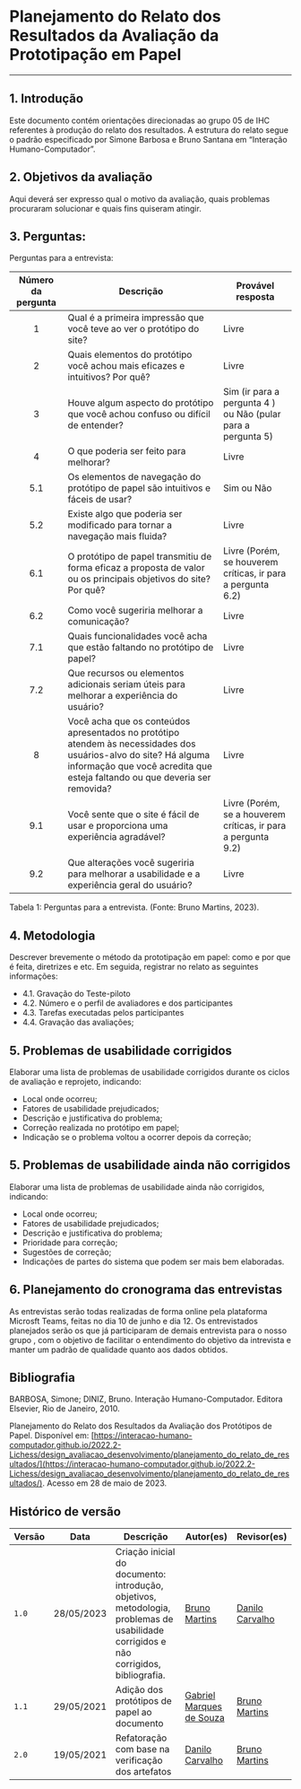 # Planejamento do Relato dos Resultados da Avaliação da Prototipação em Papel
---
## 1. Introdução
Este documento contém orientações direcionadas ao grupo 05 de IHC referentes à produção do relato dos resultados. A estrutura do relato segue o padrão especificado por Simone Barbosa e Bruno Santana em “Interação Humano-Computador”.

## 2. Objetivos da avaliação
Aqui deverá ser expresso qual o motivo da avaliação, quais problemas procuraram solucionar e quais fins quiseram atingir.

## 3. Perguntas:

Perguntas para a entrevista:

| Número da pergunta | Descrição | Provável resposta |
| :-: | - | - |
| 1 | Qual é a primeira impressão que você teve ao ver o protótipo do site? | Livre |
| 2 | Quais elementos do protótipo você achou mais eficazes e intuitivos? Por quê? | Livre |
| 3 | Houve algum aspecto do protótipo que você achou confuso ou difícil de entender? | Sim (ir para a pergunta 4 ) ou Não (pular para a pergunta 5) |
| 4 | O que poderia ser feito para melhorar? | Livre |
| 5.1 | Os elementos de navegação do protótipo de papel são intuitivos e fáceis de usar? | Sim ou Não |
| 5.2 | Existe algo que poderia ser modificado para tornar a navegação mais fluida? | Livre |
| 6.1 | O protótipo de papel transmitiu de forma eficaz a proposta de valor ou os principais objetivos do site? Por quê? | Livre (Porém, se houverem críticas, ir para a pergunta 6.2) |
| 6.2 | Como você sugeriria melhorar a comunicação? | Livre |
| 7.1 | Quais funcionalidades você acha que estão faltando no protótipo de papel? | Livre |
| 7.2 | Que recursos ou elementos adicionais seriam úteis para melhorar a experiência do usuário? | Livre |
| 8 | Você acha que os conteúdos apresentados no protótipo atendem às necessidades dos usuários-alvo do site? Há alguma informação que você acredita que esteja faltando ou que deveria ser removida? | Livre |
| 9.1 | Você sente que o site é fácil de usar e proporciona uma experiência agradável? | Livre (Porém, se a houverem críticas, ir para a pergunta 9.2) |
| 9.2 |  Que alterações você sugeriria para melhorar a usabilidade e a experiência geral do usuário? | Livre |

Tabela 1: Perguntas para a entrevista. (Fonte: Bruno Martins, 2023).


## 4. Metodologia
Descrever brevemente o método da prototipação em papel: como e por que é feita, diretrizes e etc. Em seguida, registrar no relato as seguintes informações:

- 4.1. Gravação do Teste-piloto
- 4.2. Número e o perfil de avaliadores e dos participantes
- 4.3. Tarefas executadas pelos participantes
- 4.4. Gravação das avaliações;

## 5. Problemas de usabilidade corrigidos
Elaborar uma lista de problemas de usabilidade corrigidos durante os ciclos de avaliação e reprojeto, indicando:

- Local onde ocorreu;
- Fatores de usabilidade prejudicados;
- Descrição e justificativa do problema;
- Correção realizada no protótipo em papel;
- Indicação se o problema voltou a ocorrer depois da correção;

## 5. Problemas de usabilidade ainda não corrigidos
Elaborar uma lista de problemas de usabilidade ainda não corrigidos, indicando:

- Local onde ocorreu;
- Fatores de usabilidade prejudicados;
- Descrição e justificativa do problema;
- Prioridade para correção;
- Sugestões de correção;
- Indicações de partes do sistema que podem ser mais bem elaboradas.

## 6. Planejamento do cronograma das entrevistas

As entrevistas serão todas realizadas de forma online pela plataforma Microsft Teams, feitas no dia 10 de junho  e dia 12.
Os entrevistados planejados serão os que já participaram de demais entrevista para o nosso grupo , com o objetivo de facilitar o entendimento do objetivo da intrevista e manter um padrão de qualidade quanto aos dados obtidos.


## Bibliografia
BARBOSA, Simone; DINIZ, Bruno. Interação Humano-Computador. Editora Elsevier, Rio de Janeiro, 2010.

Planejamento do Relato dos Resultados da Avaliação dos Protótipos de Papel. Disponível em: [https://interacao-humano-computador.github.io/2022.2-Lichess/design_avaliacao_desenvolvimento/planejamento_do_relato_de_resultados/](https://interacao-humano-computador.github.io/2022.2-Lichess/design_avaliacao_desenvolvimento/planejamento_do_relato_de_resultados/). Acesso em 28 de maio de 2023. 

## Histórico de versão
| Versão | Data | Descrição | Autor(es) | Revisor(es) |
| --- | --- | --- | --- | --- |
|  `1.0`   | 28/05/2023 | Criação inicial do documento: introdução, objetivos, metodologia, problemas de usabilidade corrigidos e não corrigidos, bibliografia. | [Bruno Martins](https://github.com/gitbmvb) | [Danilo Carvalho](https://github.com/Danilo-Carvalho-Antunes) |
|  `1.1`  | 29/05/2021 | Adição dos protótipos de papel ao documento | [Gabriel Marques de Souza](https://github.com/GabrielMS00) | [Bruno Martins](https://github.com/gitbmvb) |
|  `2.0`  | 19/05/2021 | Refatoração com base na verificação dos artefatos | [Danilo Carvalho](https://github.com/Danilo-Carvalho-Antunes) | [Bruno Martins](https://github.com/gitbmvb) |
